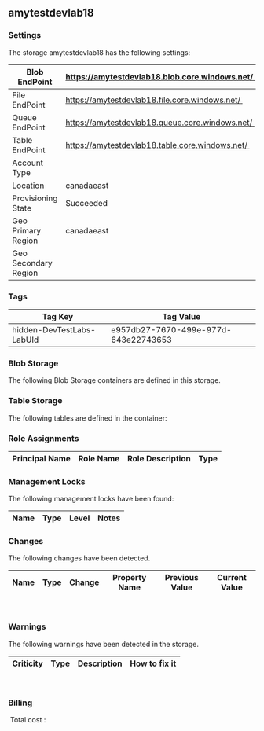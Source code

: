 
## amytestdevlab18 

### Settings
The storage amytestdevlab18 has the following settings:

| Blob EndPoint | https://amytestdevlab18.blob.core.windows.net/  |
| --- | --- |
| File EndPoint | https://amytestdevlab18.file.core.windows.net/  |
| Queue EndPoint | https://amytestdevlab18.queue.core.windows.net/  |
| Table EndPoint | https://amytestdevlab18.table.core.windows.net/  |
| Account Type |   |
| Location | canadaeast  |
| Provisioning State | Succeeded  |
| Geo Primary Region | canadaeast  |
| Geo Secondary Region |   |


### Tags


| Tag Key | Tag Value |
| --- | --- |
| hidden-DevTestLabs-LabUId  | e957db27-7670-499e-977d-643e22743653  |

### Blob Storage
The following Blob Storage containers are defined in this storage. 

### Table Storage
The following tables are defined in the container:

### Role Assignments


| Principal Name | Role Name | Role Description | Type |
| --- | --- | --- | --- |

### Management Locks
The following management locks have been found: 

| Name | Type | Level | Notes |
| --- | --- | --- | --- |

### Changes
The following changes have been detected. 

| Name | Type | Change | Property Name | Previous Value | Current Value |
| --- | --- | --- | --- | --- | --- |
 
### Warnings
The following warnings have been detected in the storage. 

| Criticity | Type | Description | How to fix it |
| --- | --- | --- | --- |
 
### Billing
 Total cost : 
